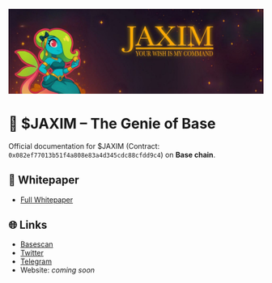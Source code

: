 <p align="center">
  <img src="https://raw.githubusercontent.com/PrimalMirage/Jaxim-Docs/main/jaxim-banner.png" alt="$JAXIM Banner" width="600"/>
</p>

# 📜 $JAXIM – The Genie of Base

Official documentation for $JAXIM (Contract: `0x082ef77013b51f4a808e83a4d345cdc88cfdd9c4`) on **Base chain**.

## 📄 Whitepaper
- [Full Whitepaper](https://raw.githubusercontent.com/PrimalMirage/Jaxim-Docs/main/JAXIM-Docs.pdf)

## 🌐 Links
- [Basescan](https://basescan.org/token/0x082ef77013b51f4a808e83a4d345cdc88cfdd9c4)
- [Twitter](https://twitter.com/)
- [Telegram](https://t.me/)
- Website: *coming soon*
